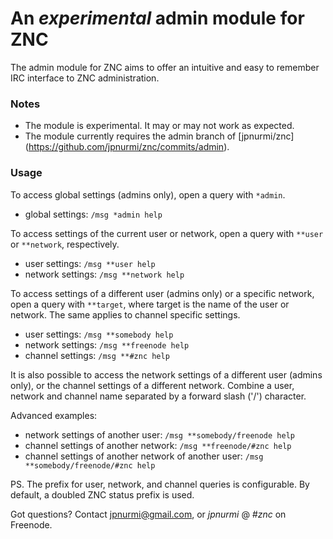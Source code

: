 An _experimental_ admin module for ZNC
======================================

The admin module for ZNC aims to offer an intuitive and easy
to remember IRC interface to ZNC administration.

### Notes
- The module is experimental. It may or may not work as expected.
- The module currently requires the admin branch of [jpnurmi/znc]
  (https://github.com/jpnurmi/znc/commits/admin).

### Usage

To access global settings (admins only), open a query with ```*admin```.

- global settings: ```/msg *admin help```

To access settings of the current user or network, open a query with
```**user``` or ```**network```, respectively.

- user settings: ```/msg **user help```
- network settings: ```/msg **network help```

To access settings of a different user (admins only) or a specific
network, open a query with ```**target```, where target is the name
of the user or network. The same applies to channel specific
settings.

- user settings: ```/msg **somebody help```
- network settings: ```/msg **freenode help```
- channel settings: ```/msg **#znc help```

It is also possible to access the network settings of a different
user (admins only), or the channel settings of a different network.
Combine a user, network and channel name separated by a forward
slash ('/') character.

Advanced examples:
- network settings of another user: ```/msg **somebody/freenode help```
- channel settings of another network: ```/msg **freenode/#znc help```
- channel settings of another network of another user: ```/msg **somebody/freenode/#znc help```

PS. The prefix for user, network, and channel queries is configurable.
By default, a doubled ZNC status prefix is used.

Got questions? Contact jpnurmi@gmail.com, or *jpnurmi* @ *#znc* on Freenode.
